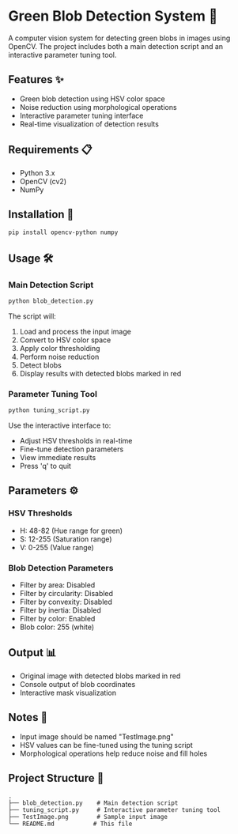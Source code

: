 # Green Blob Detection System 🎯

A computer vision system for detecting green blobs in images using OpenCV. The project includes both a main detection script and an interactive parameter tuning tool.

## Features ✨
- Green blob detection using HSV color space
- Noise reduction using morphological operations
- Interactive parameter tuning interface
- Real-time visualization of detection results

## Requirements 📋
- Python 3.x
- OpenCV (cv2)
- NumPy

## Installation 🚀
```bash
pip install opencv-python numpy
```

## Usage 🛠️

### Main Detection Script
```bash
python blob_detection.py
```
The script will:
1. Load and process the input image
2. Convert to HSV color space
3. Apply color thresholding
4. Perform noise reduction
5. Detect blobs
6. Display results with detected blobs marked in red

### Parameter Tuning Tool
```bash
python tuning_script.py
```
Use the interactive interface to:
- Adjust HSV thresholds in real-time
- Fine-tune detection parameters
- View immediate results
- Press 'q' to quit

## Parameters ⚙️

### HSV Thresholds
- H: 48-82 (Hue range for green)
- S: 12-255 (Saturation range)
- V: 0-255 (Value range)

### Blob Detection Parameters
- Filter by area: Disabled
- Filter by circularity: Disabled
- Filter by convexity: Disabled
- Filter by inertia: Disabled
- Filter by color: Enabled
- Blob color: 255 (white)

## Output 📊
- Original image with detected blobs marked in red
- Console output of blob coordinates
- Interactive mask visualization

## Notes 📝
- Input image should be named "TestImage.png"
- HSV values can be fine-tuned using the tuning script
- Morphological operations help reduce noise and fill holes

## Project Structure 📁
```
.
├── blob_detection.py    # Main detection script
├── tuning_script.py     # Interactive parameter tuning tool
├── TestImage.png        # Sample input image
└── README.md           # This file
```
